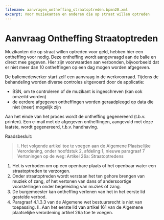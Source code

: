 ```yaml
---
filename: aanvragen_ontheffing_straatoptreden.bpmn20.xml
excerpt: Voor muziekanten en anderen die op straat willen optreden
---
```


# Aanvraag Ontheffing Straatoptreden

Muzikanten die op straat willen optreden voor geld, hebben hier een ontheffing voor nodig. 
Deze ontheffing wordt aangevraagd aan de balie en direct mee gegeven. Hier zijn voorwaarden aan verbonden, bijvoorbeeld dat er niet meer dan 10 ontheffingen op een dag mogen worden afgegeven. 

De baliemedewerker start zelf een aanvraag in de werkvoorraad. Tijdens de behandeling worden diverse controles uitgevoerd door de applicatie:
-	BSN, om te controleren of de muzikant is ingeschreven (kan ook omzeild worden)
-	de eerdere afgegeven ontheffingen worden geraadpleegd op data die niet (meer) mogelijk zijn

Aan het einde van het proces wordt de ontheffing gegenereerd (t.b.v. printen). 
Een e-mail met de afgegeven ontheffingen, aangevuld met deze laatste, wordt gegenereerd, t.b.v. handhaving. 

Raadsbesluit:

> I. Het volgende artikel toe te voegen aan de Algemene Plaatselijke Verordening, onder hoofdstuk 2, afdeling 1, nieuwe paragraaf 7 Vertoningen op de weg:
Artikel 26a: Straatoptredens
1. Het is verboden om op een openbare plaats of het openbaar water een straatoptreden te verzorgen.
2. Onder straatoptreden wordt verstaan het ten gehore brengen van muziek of zang, of het vertonen van dans of andersoortige voorstellingen onder begeleiding van muziek of zang.
3. De burgemeester kan ontheffing verlenen van het in het eerste lid gestelde verbod.
4. Paragraaf 4.1.3.3 van de Algemene wet bestuursrecht is niet van toepassing.
II. Aan het eerste lid van artikel 161 van de Algemene plaatselijke verordening artikel 26a toe te voegen.

